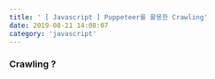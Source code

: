 ```yaml
---
title: ' [ Javascript ] Puppeteer를 활용한 Crawling'
date: 2019-08-21 14:08:07
category: 'javascript'
---
```


### Crawling ?